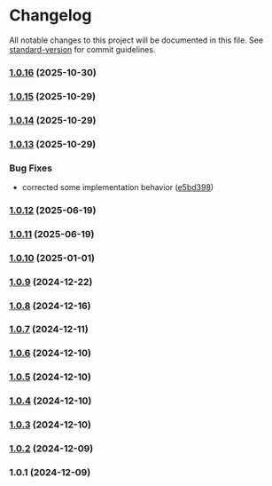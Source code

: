 # Changelog

All notable changes to this project will be documented in this file. See [standard-version](https://github.com/conventional-changelog/standard-version) for commit guidelines.

### [1.0.16](https://github.com/similie/ellipsies/compare/v1.0.15...v1.0.16) (2025-10-30)

### [1.0.15](https://github.com/similie/ellipsies/compare/v1.0.14...v1.0.15) (2025-10-29)

### [1.0.14](https://github.com/similie/ellipsies/compare/v1.0.13...v1.0.14) (2025-10-29)

### [1.0.13](https://github.com/similie/ellipsies/compare/v1.0.12...v1.0.13) (2025-10-29)


### Bug Fixes

* corrected some implementation behavior ([e5bd398](https://github.com/similie/ellipsies/commit/e5bd39851f423f66f95164dbfaa684d6b99a0a8d))

### [1.0.12](https://github.com/similie/ellipsies/compare/v1.0.11...v1.0.12) (2025-06-19)

### [1.0.11](https://github.com/similie/ellipsies/compare/v1.0.10...v1.0.11) (2025-06-19)

### [1.0.10](https://github.com/similie/ellipsies/compare/v1.0.9...v1.0.10) (2025-01-01)

### [1.0.9](https://github.com/similie/ellipsies/compare/v1.0.8...v1.0.9) (2024-12-22)

### [1.0.8](https://github.com/similie/ellipsies/compare/v1.0.7...v1.0.8) (2024-12-16)

### [1.0.7](https://github.com/similie/ellipsies/compare/v1.0.6...v1.0.7) (2024-12-11)

### [1.0.6](https://github.com/similie/ellipsies/compare/v1.0.5...v1.0.6) (2024-12-10)

### [1.0.5](https://github.com/similie/ellipsies/compare/v1.0.4...v1.0.5) (2024-12-10)

### [1.0.4](https://github.com/similie/ellipsies/compare/v1.0.3...v1.0.4) (2024-12-10)

### [1.0.3](https://github.com/similie/ellipsies/compare/v1.0.2...v1.0.3) (2024-12-10)

### [1.0.2](https://github.com/similie/ellipsies/compare/v1.0.1...v1.0.2) (2024-12-09)

### 1.0.1 (2024-12-09)
